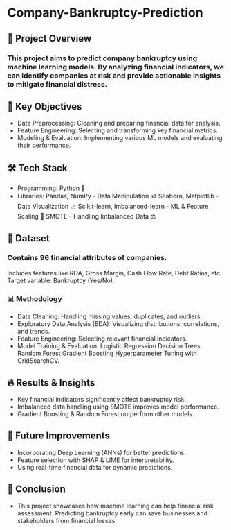 # Company-Bankruptcy-Prediction
## 🚀 Project Overview
### This project aims to predict company bankruptcy using machine learning models. By analyzing financial indicators, we can identify companies at risk and provide actionable insights to mitigate financial distress.

## 📌 Key Objectives
- Data Preprocessing: Cleaning and preparing financial data for analysis.
- Feature Engineering: Selecting and transforming key financial metrics.
- Modeling & Evaluation: Implementing various ML models and evaluating their performance.

## 🛠 Tech Stack
- Programming: Python 🐍
- Libraries:
Pandas, NumPy - Data Manipulation 📊
Seaborn, Matplotlib - Data Visualization 📈
Scikit-learn, Imbalanced-learn - ML & Feature Scaling 🤖
SMOTE - Handling Imbalanced Data ⚖️

## 📂 Dataset
### Contains 96 financial attributes of companies.
Includes features like ROA, Gross Margin, Cash Flow Rate, Debt Ratios, etc.
Target variable: Bankruptcy (Yes/No).

### 📊 Methodology
- Data Cleaning: Handling missing values, duplicates, and outliers.
- Exploratory Data Analysis (EDA): Visualizing distributions, correlations, and trends.
- Feature Engineering: Selecting relevant financial indicators.
- Model Training & Evaluation:
Logistic Regression
Decision Trees
Random Forest
Gradient Boosting
Hyperparameter Tuning with GridSearchCV.

## 🔥 Results & Insights
- Key financial indicators significantly affect bankruptcy risk.
- Imbalanced data handling using SMOTE improves model performance.
- Gradient Boosting & Random Forest outperform other models.

## 📌 Future Improvements
- Incorporating Deep Learning (ANNs) for better predictions.
- Feature selection with SHAP & LIME for interpretability.
- Using real-time financial data for dynamic predictions.

## 🎯 Conclusion
- This project showcases how machine learning can help financial risk assessment. Predicting bankruptcy early can save businesses and stakeholders from financial losses.
